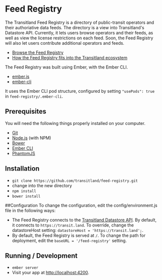 # Feed Registry

The Transitland Feed Registry is a directory of public-transit operators and their authoriative data feeds. The directory is a view into Transitland's Datastore API. Currently, it lets users browse operators and their feeds, as well as view the license restrictions on each feed. Soon, the Feed Registry will also let users contribute additional operators and feeds.

* [Browse the Feed Registry](https://transit.land/feed-registry/)
* [How the Feed Registry fits into the Transitland ecosystem](https://transit.land/how-it-works/)

The Feed Registry was built using Ember, with the Ember CLI. 
* [ember.js](http://emberjs.com/)
* [ember-cli](http://www.ember-cli.com/)

It uses the Ember CLI pod structure, configured by setting `"usePods": true` in `feed-registry/.ember-cli`.

## Prerequisites

You will need the following things properly installed on your computer.

* [Git](http://git-scm.com/)
* [Node.js](http://nodejs.org/) (with NPM)
* [Bower](http://bower.io/)
* [Ember CLI](http://www.ember-cli.com/)
* [PhantomJS](http://phantomjs.org/)

## Installation

* `git clone https://github.com/transitland/feed-registry.git`
* change into the new directory
* `npm install`
* `bower install`

##Configuration
To change the configuration, edit the config/environment.js file in the following ways:
* The Feed Registry connects to the [Transitland Datastore API](https://github.com/transitland/transitland-datastore/). By default, it connects to `https://transit.land`. To override, change the datastoreHost setting: `datastoreHost = 'https://transit.land';`.
* By default, the Feed Registry is served at `/`. To change the path for deployment, edit the `baseURL = '/feed-registry'` setting.

## Running / Development

* `ember server`
* Visit your app at [http://localhost:4200](http://localhost:4200).


